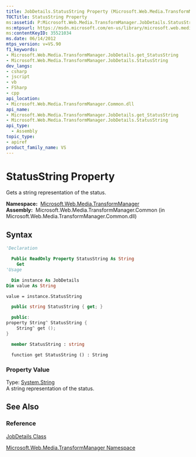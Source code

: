 ```yaml
---
title: JobDetails.StatusString Property (Microsoft.Web.Media.TransformManager)
TOCTitle: StatusString Property
ms:assetid: P:Microsoft.Web.Media.TransformManager.JobDetails.StatusString
ms:mtpsurl: https://msdn.microsoft.com/en-us/library/microsoft.web.media.transformmanager.jobdetails.statusstring(v=VS.90)
ms:contentKeyID: 35521034
ms.date: 06/14/2012
mtps_version: v=VS.90
f1_keywords:
- Microsoft.Web.Media.TransformManager.JobDetails.get_StatusString
- Microsoft.Web.Media.TransformManager.JobDetails.StatusString
dev_langs:
- csharp
- jscript
- vb
- FSharp
- cpp
api_location:
- Microsoft.Web.Media.TransformManager.Common.dll
api_name:
- Microsoft.Web.Media.TransformManager.JobDetails.get_StatusString
- Microsoft.Web.Media.TransformManager.JobDetails.StatusString
api_type:
  - Assembly
topic_type:
- apiref
product_family_name: VS
---
```


# StatusString Property

Gets a string representation of the status.

**Namespace:**  [Microsoft.Web.Media.TransformManager](microsoft-web-media-transformmanager-namespace.md)  
**Assembly:**  Microsoft.Web.Media.TransformManager.Common (in Microsoft.Web.Media.TransformManager.Common.dll)

## Syntax

```vb
'Declaration

  Public ReadOnly Property StatusString As String
    Get
'Usage

  Dim instance As JobDetails
Dim value As String

value = instance.StatusString
```

```csharp
  public string StatusString { get; }
```

```cpp
  public:
property String^ StatusString {
    String^ get ();
}
```

``` fsharp
  member StatusString : string
```

```jscript
  function get StatusString () : String
```

### Property Value

Type: [System.String](https://msdn.microsoft.com/library/s1wwdcbf)  
A string representation of the status.  

## See Also

### Reference

[JobDetails Class](jobdetails-class-microsoft-web-media-transformmanager.md)

[Microsoft.Web.Media.TransformManager Namespace](microsoft-web-media-transformmanager-namespace.md)

